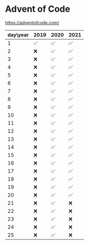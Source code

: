 # Advent of Code

https://adventofcode.com/

| day\year | 2019 | 2020 | 2021 |
| -------- | ---- | ---- | ---- |
| 1        | ✅   | ✅    | ✅   | 
| 2        | ❌   | ✅    | ✅   |
| 3        | ❌   | ✅    | ✅   |
| 4        | ❌   | ✅    | ✅   |
| 5        | ❌   | ✅    | ✅   |
| 6        | ❌   | ✅    | ✅   |
| 7        | ❌   | ✅    | ✅   |
| 8        | ❌   | ✅    | ✅   |
| 9        | ❌   | ✅    | ✅   |
| 10       | ❌   | ✅    | ✅   |
| 11       | ❌   | ✅    | ✅   |
| 12       | ❌   | ✅    | ✅   |
| 13       | ❌   | ✅    | ✅   |
| 14       | ❌   | ✅    | ✅   |
| 15       | ❌   | ✅    | ✅   |
| 16       | ❌   | ✅    | ✅   |
| 17       | ❌   | ✅    | ✅   |
| 18       | ❌   | ✅    | ✅   |
| 19       | ❌   | ✅    | ✅   |
| 20       | ❌   | ✅    | ✅   |
| 21       | ❌   | ✅    | ❌   |
| 22       | ❌   | ✅    | ❌   |
| 23       | ❌   | ✅    | ❌   |
| 24       | ❌   | ✅    | ❌   |
| 25       | ❌   | ✅    | ❌   |
